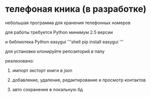 # телефоная кника (в разработке)
небольшая программа для хранения телефонных номеров

для работы требуется Python минимум 2.5 версии 

и библиотека Python easygui 
'''shell
pip install easygui
'''

для установки клонируйте репозиторий в папу


реализовано:

1. импорт эксторт книги в json

2. добавление, удаление, редактирование и просмотр контактов

3. авто сохранение в локальную бд
